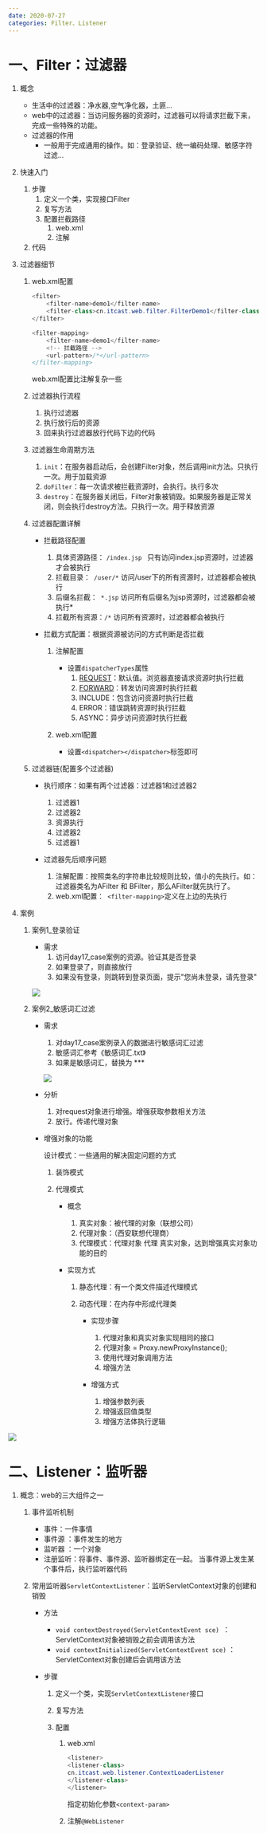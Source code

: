 ```yaml
---
date: 2020-07-27
categories: Filter、Listener
---
```


# 一、Filter：过滤器

1. 概念
   * 生活中的过滤器：净水器,空气净化器，土匪...
   * web中的过滤器：当访问服务器的资源时，过滤器可以将请求拦截下来，完成一些特殊的功能。
   * 过滤器的作用
     * 一般用于完成通用的操作。如：登录验证、统一编码处理、敏感字符过滤...

2. 快速入门

   1. 步骤
      1. 定义一个类，实现接口Filter
      2. 复写方法
      3. 配置拦截路径
         1. web.xml
         2. 注解
   2. 代码

3. 过滤器细节

   1. web.xml配置

      ~~~java
      <filter>
          <filter-name>demo1</filter-name>
          <filter-class>cn.itcast.web.filter.FilterDemo1</filter-class>
      </filter>
      
      <filter-mapping>
          <filter-name>demo1</filter-name>
          <!-- 拦截路径 -->
          <url-pattern>/*</url-pattern>
      </filter-mapping>
      ~~~

      web.xml配置比注解复杂一些

   2. 过滤器执行流程

      1. 执行过滤器
      2. 执行放行后的资源
      3. 回来执行过滤器放行代码下边的代码

   3. 过滤器生命周期方法

      1. `init`：在服务器启动后，会创建Filter对象，然后调用init方法。只执行一次。用于加载资源
      2. `doFilter`：每一次请求被拦截资源时，会执行。执行多次
      3. `destroy`：在服务器关闭后，Filter对象被销毁。如果服务器是正常关闭，则会执行destroy方法。只执行一次。用于释放资源

   4. 过滤器配置详解

      * 拦截路径配置
          1. 具体资源路径： `/index.jsp `  只有访问index.jsp资源时，过滤器才会被执行
          2. 拦截目录：` /user/*`	访问/user下的所有资源时，过滤器都会被执行
          3. 后缀名拦截：` *.jsp`		访问所有后缀名为jsp资源时，过滤器都会被执行*
          4. 拦截所有资源：`/*`	访问所有资源时，过滤器都会被执行

      * 拦截方式配置：根据资源被访问的方式判断是否拦截

        1. 注解配置
           * 设置`dispatcherTypes`属性
             1. <u>REQUEST</u>：默认值。浏览器直接请求资源时执行拦截
             2. <u>FORWARD</u>：转发访问资源时执行拦截
             3. INCLUDE：包含访问资源时执行拦截
             4. ERROR：错误跳转资源时执行拦截
             5. ASYNC：异步访问资源时执行拦截

        2. web.xml配置
           * 设置`<dispatcher></dispatcher>`标签即可

   5. 过滤器链(配置多个过滤器)

      * 执行顺序：如果有两个过滤器：过滤器1和过滤器2
          1. 过滤器1
          2. 过滤器2
          3. 资源执行
          4. 过滤器2
          5. 过滤器1

      * 过滤器先后顺序问题
          1. 注解配置：按照类名的字符串比较规则比较，值小的先执行。如： 过滤器类名为AFilter 和 BFilter，那么AFilter就先执行了。
          2. web.xml配置：` <filter-mapping>`定义在上边的先执行

4. 案例

   1. 案例1_登录验证
      * 需求
          1. 访问day17_case案例的资源。验证其是否登录
          2. 如果登录了，则直接放行
          3. 如果没有登录，则跳转到登录页面，提示"您尚未登录，请先登录"
      
      ![](https://raw.githubusercontent.com/Rainbow0526/PictureGithub/master/2020_07/36.png)

   2. 案例2_敏感词汇过滤

      * 需求

        1. 对day17_case案例录入的数据进行敏感词汇过滤
        2. 敏感词汇参考《敏感词汇.txt》
        3. 如果是敏感词汇，替换为 *** 

        ![](https://raw.githubusercontent.com/Rainbow0526/PictureGithub/master/2020_07/37.png)

      * 分析

        1. 对request对象进行增强。增强获取参数相关方法
        2. 放行。传递代理对象

      * 增强对象的功能

         设计模式：一些通用的解决固定问题的方式

        1.  装饰模式

        2. 代理模式

           * 概念
             1. 真实对象：被代理的对象（联想公司）
             2. 代理对象：（西安联想代理商）
             3. 代理模式：代理对象 代理 真实对象，达到增强真实对象功能的目的

           * 实现方式

              1. 静态代理：有一个类文件描述代理模式

              2. 动态代理：在内存中形成代理类

                 * 实现步骤
                   1. 代理对象和真实对象实现相同的接口
                   2. 代理对象 = Proxy.newProxyInstance();
                   3. 使用代理对象调用方法
                   4. 增强方法

                 * 增强方式
                     1. 增强参数列表
                     2. 增强返回值类型
                     3. 增强方法体执行逻辑

![](https://raw.githubusercontent.com/Rainbow0526/PictureGithub/master/2020_07/38.png)

# 二、Listener：监听器

1. 概念：web的三大组件之一

   1. 事件监听机制

      * 事件：一件事情
      *  事件源 ：事件发生的地方
      *  监听器 ：一个对象
      * 注册监听：将事件、事件源、监听器绑定在一起。 当事件源上发生某个事件后，执行监听器代码

   2. 常用监听器`ServletContextListener`：监听ServletContext对象的创建和销毁

      * 方法

        * `void contextDestroyed(ServletContextEvent sce) `：ServletContext对象被销毁之前会调用该方法
        * `void contextInitialized(ServletContextEvent sce)` ：ServletContext对象创建后会调用该方法

      * 步骤

        1. 定义一个类，实现`ServletContextListener`接口

        2. 复写方法

        3. 配置

           1. web.xml

              ~~~java
              <listener>
              <listener-class>
              cn.itcast.web.listener.ContextLoaderListener
              </listener-class>
              </listener>
              ~~~

              指定初始化参数`<context-param>`

           2. 注解`@WebListener`